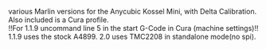 various Marlin versions for the Anycubic Kossel Mini, with Delta Calibration.<br/>  Also included is a Cura profile.<br/> 
!!For 1.1.9 uncommand line 5 in the start G-Code in Cura (machine settings)!!<br/>
1.1.9 uses the stock A4899.
2.0 uses TMC2208 in standalone mode(no spi).
